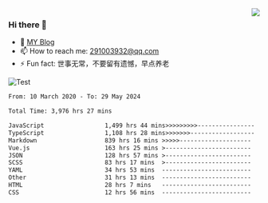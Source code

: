 <img align='right' src='https://github-readme-stats.vercel.app/api?username=niaogege&show_icons=true&theme=radical'/>

### Hi there 👋

- 🌱 [MY Blog](https://bythewayer.com/)
- 📫 How to reach me: 291003932@qq.com
- ⚡ Fun fact:  世事无常，不要留有遗憾，早点养老

![Test](https://github-readme-stats.vercel.app/api/top-langs/?username=niaogege&layout=compact)

<!--START_SECTION:waka-->

```txt
From: 10 March 2020 - To: 29 May 2024

Total Time: 3,976 hrs 27 mins

JavaScript                 1,499 hrs 44 mins>>>>>>>>>----------------   37.72 %
TypeScript                 1,108 hrs 28 mins>>>>>>>------------------   27.88 %
Markdown                   839 hrs 16 mins >>>>>--------------------   21.11 %
Vue.js                     163 hrs 25 mins >------------------------   04.11 %
JSON                       128 hrs 57 mins >------------------------   03.24 %
SCSS                       83 hrs 17 mins  >------------------------   02.09 %
YAML                       34 hrs 53 mins  -------------------------   00.88 %
Other                      31 hrs 13 mins  -------------------------   00.79 %
HTML                       28 hrs 7 mins   -------------------------   00.71 %
CSS                        12 hrs 56 mins  -------------------------   00.33 %
```

<!--END_SECTION:waka-->

